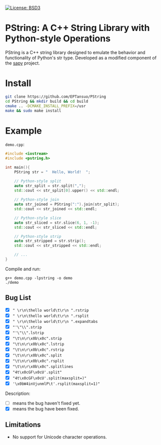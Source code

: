 [![License: BSD3](https://img.shields.io/badge/License-BSD3-yellow.svg)](https://opensource.org/licenses/bsd-3-clause)

# PString: A C++ String Library with Python-style Operations

PString is a C++ string library designed to emulate the behavior and functionality of Python's str type. Developed as a modified component of the [sapy](https://github.com/CairBin/sapy)
project.


# Install
```sh
git clone https://github.com/EPTansuo/PString
cd PString && mkdir build && cd build
cmake .. -DCMAKE_INSTALL_PREFIX=/usr
make && sudo make install 
```

# Example
`demo.cpp`:
```cpp
#include <iostream>
#include <pstring.h>

int main(){
    PString str = "  Hello, World!  ";

    // Python-style split
    auto str_split = str.split(",");
    std::cout << str_split[0].upper() << std::endl;
    
    // Python-style join
    auto str_joined = PString(":").join(str_split);
    std::cout << str_joined << std::endl;

    // Python-style slice
    auto str_sliced = str.slice(6, 1, -1);
    std::cout << str_sliced << std::endl;

    // Python-style strip
    auto str_stripped = str.strip();
    std::cout << str_stripped << std::endl;

    // ...
}
```
Compile and run:
```
g++ demo.cpp -lpstring -o demo
./demo
```

## Bug List 
- [x] `" \r\n\thello world\t\r\n ".rstrip`
- [x] `" \r\n\thello world\t\r\n ".rsplit`
- [x] `" \r\n\thello world\t\r\n ".expandtabs`
- [x] `"'\"\\".strip`
- [x] `"'\"\\".lstrip`
- [x] `"\t\n\r\x0b\x0c".strip`
- [x] `"\t\n\r\x0b\x0c".lstrip`
- [x] `"\t\n\r\x0b\x0c".rstrip`
- [x] `"\t\n\r\x0b\x0c".split`
- [x] `"\t\n\r\x0b\x0c".rsplit`
- [x] `"\t\n\r\x0b\x0c".splitlines`
- [x] `"4t\x0cGF\x0cU'.split"`
- [x] `"4t\x0cGF\x0cU'.split(maxsplit=)"`
- [x] `'\x0bW4inVjunmlP\t'.rsplit(maxsplit=1)"`

Description:
- [ ] means the bug haven't fixed yet.
- [x] means the bug have been fixed.

## Limitations

- No support for Unicode character operations.


